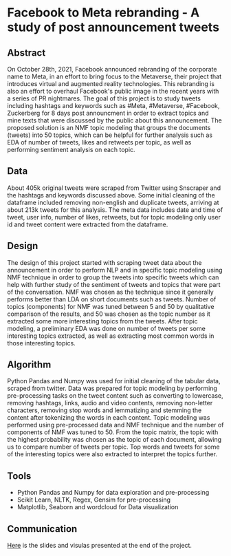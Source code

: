# Facebook to Meta rebranding - A study of post announcement tweets

## Abstract
On October 28th, 2021, Facebook announced rebranding of the corporate name to Meta, in an effort to bring focus to the Metaverse, their project that introduces virtual and augmented reality technologies. This rebranding is also an effort to overhaul Facebook's public image in the recent years with a series of PR nightmares. The goal of this project is to study tweets including hashtags and keywords such as #Meta, #Metaverse, #Facebook, Zuckerberg for 8 days post announcment in order to extract topics and mine texts that were discussed by the public about this announcement. The proposed solution is an NMF topic modeling that groups the documents (tweets) into 50 topics, which can be helpful for further analysis such as EDA of number of tweets, likes and retweets per topic, as well as performing sentiment analysis on each topic.


## Data
About 405k original tweets were scraped from Twitter using Snscraper and the hashtags and keywords discussed above. Some initial cleaning of the dataframe included removing non-english and duplicate tweets, arriving at about 213k tweets for this analysis. The meta data includes date and time of tweet, user info, number of likes, retweets, but for topic modeling only user id and tweet content were extracted from the dataframe.


## Design
The design of this project started with scraping tweet data about the announcement in order to perform NLP and in specific topic modeling using NMF technique in order to group the tweets into specific tweets which can help with further study of the sentiment of tweets and topics that were part of the conversation. NMF was chosen as the technique since it generally performs better than LDA on short documents such as tweets. Number of topics (components) for NMF was tuned between 5 and 50 by qualitative comparison of the results, and 50 was chosen as the topic number as it extracted some more interesting topics from the tweets. After topic modeling, a preliminary EDA was done on number of tweets per some interesting topics extracted, as well as extracting most common words in those interesting topics.


## Algorithm
Python Pandas and Numpy was used for initial cleaning of the tabular data, scraped from twitter. Data was prepared for topic modeling by performing pre-processing tasks on the tweet content such as converting to lowercase, removing hashtags, links, audio and video contents, removing non-letter characters, removing stop words and lemmatizing and stemming the content after tokenizing the words in each content. Topic modeling was performed using pre-processed data and NMF technique and the number of components of NMF was tuned to 50. From the topic matrix, the topic with the highest probability was chosen as the topic of each document, allowing us to compare number of tweets per topic. Top words and tweets for some of the interesting topics were also extracted to interpret the topics further.

## Tools
- Python Pandas and Numpy for data exploration and pre-processing
- Scikit Learn, NLTK, Regex, Gensim for pre-processing
- Matplotlib, Seaborn and wordcloud for Data visualization

## Communication
[Here](https://github.com/atrinsarmadi/Metis_Projects/tree/main/NLP) is the slides and visulas presented at the end of the project.
